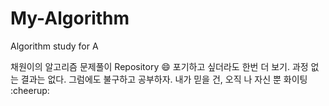 # My-Algorithm
Algorithm study for A

채원이의 알고리즘 문제풀이 Repository :smile:
포기하고 싶더라도 한번 더 보기.
과정 없는 결과는 없다.
그럼에도 불구하고 공부하자.
내가 믿을 건, 오직 나 자신 뿐
화이팅 :cheerup:
